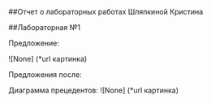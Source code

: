 ##Отчет о лабораторных работах Шляпкиной Кристина


##Лабораторная №1

Предложение: 


![None] (*url картинка)


Предложения после: 

Диаграмма прецедентов: 
![None] (*url картинка)
